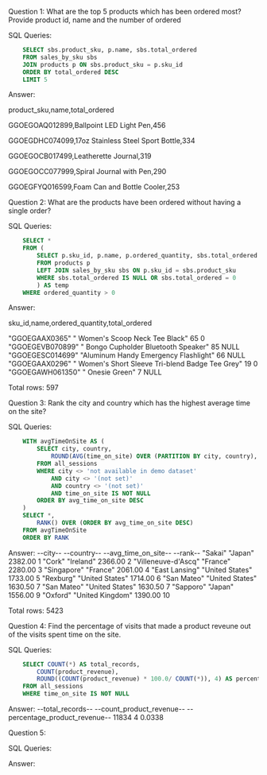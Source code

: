 Question 1: What are the top 5 products which has been ordered most? Provide product id, name and the number of ordered

SQL Queries:
```SQL
	SELECT sbs.product_sku, p.name, sbs.total_ordered
	FROM sales_by_sku sbs
	JOIN products p ON sbs.product_sku = p.sku_id
	ORDER BY total_ordered DESC
	LIMIT 5
```

Answer: 

product_sku,name,total_ordered

GGOEGOAQ012899,Ballpoint LED Light Pen,456 

GGOEGDHC074099,17oz Stainless Steel Sport Bottle,334

GGOEGOCB017499,Leatherette Journal,319

GGOEGOCC077999,Spiral Journal with Pen,290

GGOEGFYQ016599,Foam Can and Bottle Cooler,253



Question 2: What are the products have been ordered without having a single order?

SQL Queries:
```SQL
	SELECT *
	FROM (
		SELECT p.sku_id, p.name, p.ordered_quantity, sbs.total_ordered
		FROM products p
		LEFT JOIN sales_by_sku sbs ON p.sku_id = sbs.product_sku
		WHERE sbs.total_ordered IS NULL OR sbs.total_ordered = 0 
		) AS temp
	WHERE ordered_quantity > 0
```
Answer:

sku_id,name,ordered_quantity,total_ordered

"GGOEGAAX0365"		" Women's Scoop Neck Tee Black"						65						0
"GGOEGEVB070899"	" Bongo Cupholder Bluetooth Speaker"				85						NULL
"GGOEGESC014699"	"Aluminum Handy Emergency Flashlight"				66						NULL
"GGOEGAAX0296"		" Women's Short Sleeve Tri-blend Badge Tee Grey"	19						0
"GGOEGAWH061350"	" Onesie Green"										7						NULL

Total rows: 597

Question 3: Rank the city and country which has the highest average time on the site? 

SQL Queries:
```SQL
	WITH avgTimeOnSite AS (
		SELECT city, country, 
			ROUND(AVG(time_on_site) OVER (PARTITION BY city, country), 2) AS avg_time_on_site
		FROM all_sessions
		WHERE city <> 'not available in demo dataset'
			AND city <> '(not set)' 
			AND country <> '(not set)' 
			AND time_on_site IS NOT NULL
		ORDER BY avg_time_on_site DESC
	)
	SELECT *, 
		RANK() OVER (ORDER BY avg_time_on_site DESC)
	FROM avgTimeOnSite
	ORDER BY RANK
```

Answer:
--city-- 			--country-- 		--avg_time_on_site-- 	--rank--
"Sakai"				"Japan"				2382.00					1
"Cork"				"Ireland"			2366.00					2
"Villeneuve-d'Ascq"	"France"			2280.00					3
"Singapore"			"France"			2061.00					4
"East Lansing"		"United States"		1733.00					5
"Rexburg"			"United States"		1714.00					6
"San Mateo"			"United States"		1630.50					7
"San Mateo"			"United States"		1630.50					7
"Sapporo"			"Japan"				1556.00					9
"Oxford"			"United Kingdom"	1390.00					10

Total rows: 5423

Question 4: Find the percentage of visits that made a product reveune out of the visits spent time on the site. 

SQL Queries:
```SQL
	SELECT COUNT(*) AS total_records,
		COUNT(product_revenue),
		ROUND((COUNT(product_revenue) * 100.0/ COUNT(*)), 4) AS percentage_product_revenue
	FROM all_sessions
	WHERE time_on_site IS NOT NULL
```
Answer:
--total_records--	--count_product_revenue--	--percentage_product_revenue--
11834									4							0.0338


Question 5: 

SQL Queries:

Answer:
